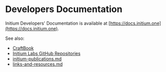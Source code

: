 # Developers Documentation

Initium Developers' Documentation is available at [https://docs.initium.one](https://docs.initium.one).

See also:

* [CraftBook](initium-publications.md#carftbook)
* [Initium Labs GitHub Repositories](https://github.com/initium-labs)
* [initium-publications.md](initium-publications.md "mention")
* [links-and-resources.md](../links-and-resources.md "mention")


